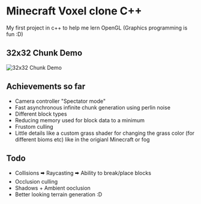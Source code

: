 # Minecraft Voxel clone C++
 
My first project in c++ to help me lern OpenGL (Graphics programming is fun :D)

## 32x32 Chunk Demo
![32x32 Chunk Demo](https://github.com/TizianGuth/readmeResources/blob/main/32x32%20Chunks.gif)

## Achievements so far
* Camera controller "Spectator mode"
* Fast asynchronous infinite chunk generation using perlin noise
* Different block types
* Reducing memory used for block data to a minimum
* Frustom culling
* Little details like a custom grass shader for changing the grass color (for different bioms etc) like in the origianl Minecraft or fog

## Todo
* Collisions 🠮 Raycasting 🠮 Ability to break/place blocks
* Occlusion culling
* Shadows + Ambient ooclusion
* Better looking terrain generation :D



